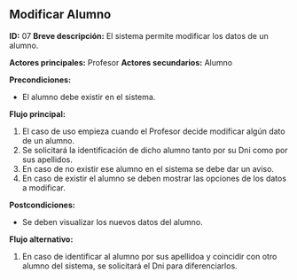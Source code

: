 ## Modificar Alumno
**ID:** 07
**Breve descripción:** El sistema permite modificar los datos de un alumno.

**Actores principales:** Profesor
**Actores secundarios:** Alumno

**Precondiciones:**
  * El alumno debe existir en el sistema.

**Flujo principal:**
  1. El caso de uso empieza cuando el Profesor decide modificar algún dato de un alumno.
  2. Se solicitará la identificación de dicho alumno tanto por su Dni como por sus apellidos.
  3. En caso de no existir ese alumno en el sistema se debe dar un aviso.
  4. En caso de existir el alumno se deben mostrar las opciones de los datos a modificar.

**Postcondiciones:**
  * Se deben visualizar los nuevos datos del alumno.

**Flujo alternativo:**
  1. En caso de identificar al alumno por sus apellidoa y coincidir con otro alumno del sistema, se solicitará el Dni para diferenciarlos.

